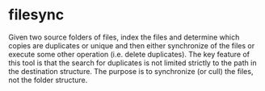 # filesync
Given two source folders of files, index the files and determine which copies are duplicates or unique and then either synchronize of the files or execute some other operation (i.e. delete duplicates). The key feature of this tool is that the search for duplicates is not limited strictly to the path in the destination structure. The purpose is to synchronize (or cull) the files, not the folder structure.
